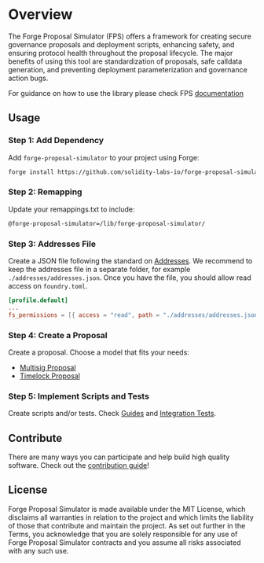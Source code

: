 # Overview

The Forge Proposal Simulator (FPS) offers a framework for creating secure governance proposals and deployment scripts, enhancing safety, and ensuring protocol health throughout the proposal lifecycle. The major benefits of using this tool are standardization of proposals, safe calldata generation, and preventing deployment parameterization and governance action bugs.

For guidance on how to use the library please check FPS [documentation](https://solidity-labs.gitbook.io/forge-proposal-simulator/)

## Usage

### Step 1: Add Dependency

Add `forge-proposal-simulator` to your project using Forge:

```sh
forge install https://github.com/solidity-labs-io/forge-proposal-simulator.git
```

### Step 2: Remapping

Update your remappings.txt to include:

```txt
@forge-proposal-simulator=/lib/forge-proposal-simulator/
```

### Step 3: Addresses File

Create a JSON file following the standard on
[Addresses](../overview/architecture/addresses.md). We recommend to keep the
addresses file in a separate folder, for example `./addresses/addresses.json`.
Once you have the file, you should allow read access on `foundry.toml`.

```toml
[profile.default]
...
fs_permissions = [{ access = "read", path = "./addresses/addresses.json"}]
```

### Step 4: Create a Proposal

Create a proposal. Choose a model that fits your needs:

-   [Multisig Proposal](../guides/multisig-proposal.md)
-   [Timelock Proposal](../guides/timelock-proposal.md)

### Step 5: Implement Scripts and Tests

Create scripts and/or tests. Check [Guides](../guides/multisig-proposal.md) and [Integration Tests](../testing/integration-tests.md).

## Contribute

There are many ways you can participate and help build high quality software. Check out the [contribution guide](CONTRIBUTING.md)!

## License

Forge Proposal Simulator is made available under the MIT License, which disclaims all warranties in relation to the project and which limits the liability of those that contribute and maintain the project. As set out further in the Terms, you acknowledge that you are solely responsible for any use of Forge Proposal Simulator contracts and you assume all risks associated with any such use.

